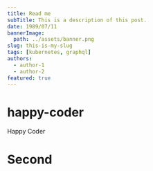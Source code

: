 ```yaml
---
title: Read me
subTitle: This is a description of this post.
date: 1989/07/11
bannerImage: 
  path: ../assets/banner.png
slug: this-is-my-slug
tags: [kubernetes, graphql]
authors:
  - author-1
  - author-2
featured: true
---
```


# happy-coder
Happy Coder

# Second
